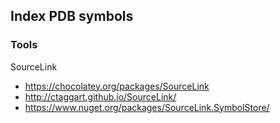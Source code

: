 ## Index PDB symbols

### Tools
SourceLink
 - https://chocolatey.org/packages/SourceLink
 - http://ctaggart.github.io/SourceLink/
 - https://www.nuget.org/packages/SourceLink.SymbolStore/